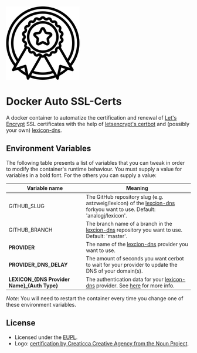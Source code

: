 ![Logo][logo]

# Docker Auto SSL-Certs
A docker container to automatize the certification and renewal of
[Let's Encrypt][1] SSL certificates with the help of [letsencrypt's certbot][3]
and (possibly your own) [lexicon-dns][2].

## Environment Variables
The following table presents a list of variables that you can tweak in order to
modify the container's runtime behaviour. You must supply a value for variables
in a bold font. For the others you can supply a value:

| Variable name | Meaning |
| ---  | --- |
| GITHUB_SLUG | The GitHub repository slug (e.g. astzweig/lexicon) of the [lexcion-dns][2] forkyou want to use. Default: 'analogj/lexicon'. |
| GITHUB_BRANCH | The branch name of a branch in the [lexcion-dns][2] repository you want to use. Default: 'master'. |
| **PROVIDER** | The name of the [lexcion-dns][2] provider you want to use. |
| **PROVIDER\_DNS\_DELAY** | The amount of seconds you want cerbot to wait for your provider to update the DNS of your domain(s). |
| **LEXICON\_{DNS Provider Name}\_{Auth Type}** | The authentication data for your [lexicon-dns][2] provider. See [here][6] for more info. |

_Note_: You will need to restart the container every time you change one of
these environment variables.

## License
- Licensed under the [EUPL][5].
- Logo: [certification by Creaticca Creative Agency from the Noun Project][4].

[1]: https://letsencrypt.org
[2]: https://github.com/analogj/lexicon
[3]: https://certbot.eff.org
[4]: https://thenounproject.com/term/certification/1660646/
[5]: https://eupl.eu/1.2/en/
[6]: https://github.com/analogj/lexicon#environmental-variables
[logo]: https://raw.githubusercontent.com/astzweig/docker-letsencrypt-ssl/master/logo.svg?sanitize=true
